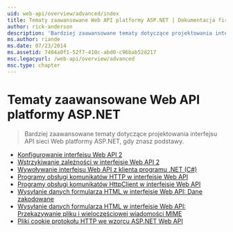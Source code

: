 ```yaml
---
uid: web-api/overview/advanced/index
title: Tematy zaawansowane Web API platformy ASP.NET | Dokumentacja firmy Microsoft
author: rick-anderson
description: 'Bardziej zaawansowane tematy dotyczące projektowania interfejsu API sieci Web platformy ASP.NET, gdy znasz podstawy.'
ms.author: riande
ms.date: 07/23/2014
ms.assetid: 7404a0f1-52f7-410c-abd0-c96bab52d217
msc.legacyurl: /web-api/overview/advanced
msc.type: chapter
---
```

<a name="advanced-topics-for-aspnet-web-api"></a>Tematy zaawansowane Web API platformy ASP.NET
====================
> Bardziej zaawansowane tematy dotyczące projektowania interfejsu API sieci Web platformy ASP.NET, gdy znasz podstawy.


- [Konfigurowanie interfejsu Web API 2](configuring-aspnet-web-api.md)
- [Wstrzykiwanie zależności w interfejsie Web API 2](dependency-injection.md)
- [Wywoływanie interfejsu Web API z klienta programu .NET (C#)](calling-a-web-api-from-a-net-client.md)
- [Programy obsługi komunikatów HTTP w interfejsie Web API](http-message-handlers.md)
- [Programy obsługi komunikatów HttpClient w interfejsie Web API](httpclient-message-handlers.md)
- [Wysyłanie danych formularza HTML w interfejsie Web API: Dane zakodowane](sending-html-form-data-part-1.md)
- [Wysyłanie danych formularza HTML w interfejsie Web API: Przekazywanie pliku i wieloczęściowej wiadomości MIME](sending-html-form-data-part-2.md)
- [Pliki cookie protokołu HTTP we wzorcu ASP.NET Web API](http-cookies.md)
